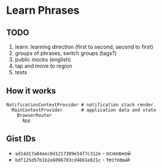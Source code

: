 # Learn Phrases

## TODO

1. learn: learning direction (first to second, second to first)
2. groups of phrases, switch groups (tags?)
3. public mocks (english)
4. tap and move to region
5. tests



## How it works

```
NotificationContextProvider # notification stack render
  MainContextProvider       # application data and state
    BrowserRouter
      App
```


## Gist IDs

- `ad14d17a04eec0d1217309e54f7c312e` - основной
- `bdf125d57b1b2e6096783cd4861e821c` - тестовый
